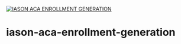 [![IASON ACA ENROLLMENT GENERATION](https://circleci.com/gh/iasonenrollment/iason-aca-enrollment-generation.svg?style=svg)](https://app.circleci.com/pipelines/github/iasonenrollment/iason-aca-enrollment-generation)
# iason-aca-enrollment-generation
